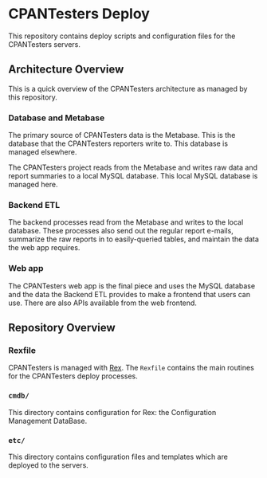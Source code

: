 
# CPANTesters Deploy

This repository contains deploy scripts and configuration files for the
CPANTesters servers.

## Architecture Overview

This is a quick overview of the CPANTesters architecture as managed by
this repository.

### Database and Metabase

The primary source of CPANTesters data is the Metabase. This is the
database that the CPANTesters reporters write to. This database is
managed elsewhere.

The CPANTesters project reads from the Metabase and writes raw data and
report summaries to a local MySQL database. This local MySQL database is
managed here.

### Backend ETL

The backend processes read from the Metabase and writes to the local
database. These processes also send out the regular report e-mails,
summarize the raw reports in to easily-queried tables, and maintain the
data the web app requires.

### Web app

The CPANTesters web app is the final piece and uses the MySQL database
and the data the Backend ETL provides to make a frontend that users can
use. There are also APIs available from the web frontend.

## Repository Overview

### Rexfile

CPANTesters is managed with [Rex](http://rexify.org). The `Rexfile`
contains the main routines for the CPANTesters deploy processes.

### `cmdb/`

This directory contains configuration for Rex: the Configuration
Management DataBase.

### `etc/`

This directory contains configuration files and templates which are
deployed to the servers.

